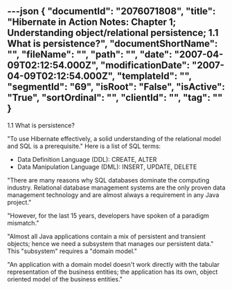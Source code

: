 ---json
{
  "documentId": "2076071808",
  "title": "Hibernate in Action Notes: Chapter 1; Understanding object/relational persistence; 1.1 What is persistence?",
  "documentShortName": "",
  "fileName": "",
  "path": "",
  "date": "2007-04-09T02:12:54.000Z",
  "modificationDate": "2007-04-09T02:12:54.000Z",
  "templateId": "",
  "segmentId": "69",
  "isRoot": "False",
  "isActive": "True",
  "sortOrdinal": "",
  "clientId": "",
  "tag": ""
}
---

1.1 What is persistence?

&quot;To use Hibernate effectively, a solid understanding of the relational model and SQL is a prerequisite.&quot; Here is a list of SQL terms:

* Data Definition Language (DDL): CREATE, ALTER
* Data Manipulation Language (DML): INSERT, UPDATE, DELETE

&quot;There are many reasons why SQL databases dominate the computing industry. Relational database management systems are the only proven data management technology and are almost always a requirement in any Java project.&quot;

&quot;However, for the last 15 years, developers have spoken of a paradigm mismatch.&quot;

&quot;Almost all Java applications contain a mix of persistent and transient objects; hence we need a subsystem that manages our persistent data.&quot; This &quot;subsystem&quot; requires a &quot;domain model.&quot;

&quot;An application with a domain model doesn't work directly with the tabular representation of the business entities; the application has its own, object oriented model of the business entities.&quot;
